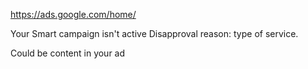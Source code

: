 https://ads.google.com/home/


Your Smart campaign isn't active
Disapproval reason: type of service.


Could be content in your ad
